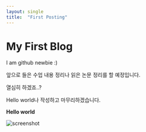 ```yaml
---
layout: single
title:  "First Posting"
---
```


# My First Blog

I am github newbie :)

앞으로 들은 수업 내용 정리나 읽은 논문 정리를 할 예정입니다.

열심히 하겠죠..?

Hello world나 작성하고 마무리하겠습니다.

**Hello world**

![screenshot](C:\Users\CHUGYOUK\Documents\GitHub\GyoukChu.github.io\_images\2023-02-24-first\screenshot-1677298255650-7.png)

